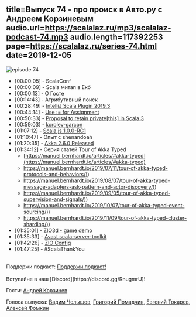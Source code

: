 title=Выпуск 74 - про происк в Авто.ру с Андреем Корзиневым
audio.url=https://scalalaz.ru/mp3/scalalaz-podcast-74.mp3
audio.length=117392253
page=https://scalalaz.ru/series-74.html
date=2019-12-05
----
![episode 74](https://scalalaz.ru/img/episode74.jpg)

* [00:00:05] - ScalaConf
* [00:00:09] - Scala митап в Екб
* [00:00:13] - O Госте
* [00:14:43] - Aтрибутивный поиск
* [00:28:49] - [IntelliJ Scala Plugin 2019.3](https://blog.jetbrains.com/scala/2019/11/28/intellij-scala-plugin-2019-3-method-chain-hints-scala-repl-scala-worksheet-and-scalatest-improvements/)
* [00:44:14] - [Use := for Assignment](https://github.com/lampepfl/dotty/issues/7598)
* [00:50:33] - [Proposal to retain private[this] in Scala 3](https://contributors.scala-lang.org/t/proposal-to-retain-private-this-in-scala-3/3829)
* [00:59:03] - [korolev-garcon](https://github.com/fomkin/korolev-garcon)
* [01:07:12] - [Scala.js 1.0.0-RC1](https://www.scala-js.org/news/2019/11/26/announcing-scalajs-1.0.0-RC1/)
* [01:10:47] - Опыт с shenandoah
* [01:20:35] - [Akka 2.6.0 Released](https://akka.io/blog/news/2019/11/06/akka-2.6.0-released)
* [01:34:12] - Серия статей Tour of Akka Typed
    - [https://manuel.bernhardt.io/articles/#akka-typed](https://manuel.bernhardt.io/articles/#akka-typed)
    - [https://manuel.bernhardt.io/2019/07/11/tour-of-akka-typed-protocols-and-behaviors/)](https://manuel.bernhardt.io/2019/07/11/tour-of-akka-typed-protocols-and-behaviors/))
    - [https://manuel.bernhardt.io/2019/08/07/tour-of-akka-typed-message-adapters-ask-pattern-and-actor-discovery/)](https://manuel.bernhardt.io/2019/08/07/tour-of-akka-typed-message-adapters-ask-pattern-and-actor-discovery/))
    - [https://manuel.bernhardt.io/2019/09/05/tour-of-akka-typed-supervision-and-signals/)](https://manuel.bernhardt.io/2019/09/05/tour-of-akka-typed-supervision-and-signals/))
    - [https://manuel.bernhardt.io/2019/10/07/tour-of-akka-typed-event-sourcing/)](https://manuel.bernhardt.io/2019/10/07/tour-of-akka-typed-event-sourcing/))
    - [https://manuel.bernhardt.io/2019/11/09/tour-of-akka-typed-cluster-sharding/)](https://manuel.bernhardt.io/2019/11/09/tour-of-akka-typed-cluster-sharding/))
* [01:35:01] - [ZIO3d - game demo](https://github.com/wongelz/zio3d)
* [01:35:33] - [Avast scala-server-toolkit](https://github.com/avast/scala-server-toolkit)
* [01:42:26] - [ZIO Config](https://zio.github.io/zio-config/)
* [01:47:25] - #ScalaThankYou

<br/>
Поддержи подкаст:
<a href="https://www.patreon.com/bePatron?u=8074802" data-patreon-widget-type="become-patron-button">Поддержи подкаст!</a><script async src="https://c6.patreon.com/becomePatronButton.bundle.js"></script>
<br/>

<br/>
Вступайне в наш [Discord](https://discord.gg/RnugmrU)! 
<br/>

Гости:
[Андрей Корзинев](t.me/fellrond)

Голоса выпуска:
[Вадим Челышов](http://github.com/dos65),
[Григорий Помадчин](https://github.com/pomadchin),
[Евгений Токарев](https://twitter.com/strobegen),
[Алексей Фомкин](http://github.com/fomkin)
